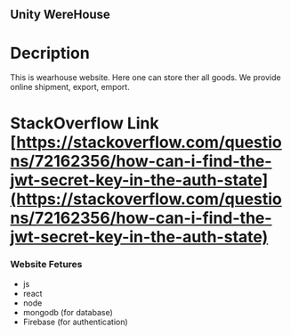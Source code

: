 ## Unity WereHouse

# Decription
This is wearhouse website. Here one can store ther all goods. We provide online shipment, export, emport.

# StackOverflow Link [https://stackoverflow.com/questions/72162356/how-can-i-find-the-jwt-secret-key-in-the-auth-state](https://stackoverflow.com/questions/72162356/how-can-i-find-the-jwt-secret-key-in-the-auth-state)


### Website Fetures

* js
* react
* node 
* mongodb (for database)
* Firebase (for authentication)